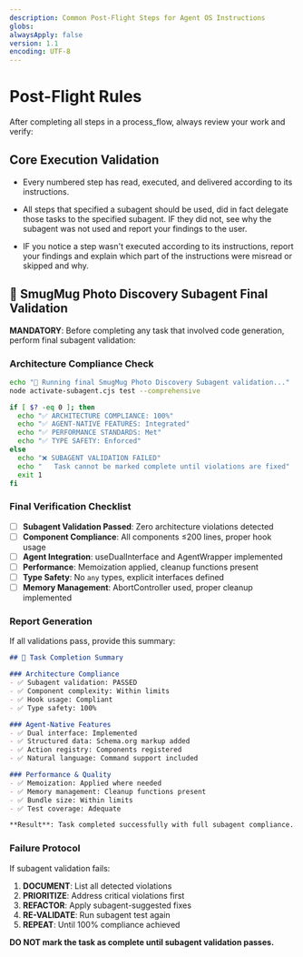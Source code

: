 ```yaml
---
description: Common Post-Flight Steps for Agent OS Instructions
globs:
alwaysApply: false
version: 1.1
encoding: UTF-8
---
```


# Post-Flight Rules

After completing all steps in a process_flow, always review your work and verify:

## Core Execution Validation

- Every numbered step has read, executed, and delivered according to its instructions.

- All steps that specified a subagent should be used, did in fact delegate those tasks to the specified subagent.  IF they did not, see why the subagent was not used and report your findings to the user.

- IF you notice a step wasn't executed according to its instructions, report your findings and explain which part of the instructions were misread or skipped and why.

## 🤖 SmugMug Photo Discovery Subagent Final Validation

**MANDATORY**: Before completing any task that involved code generation, perform final subagent validation:

### **Architecture Compliance Check**
```bash
echo "🤖 Running final SmugMug Photo Discovery Subagent validation..."
node activate-subagent.cjs test --comprehensive

if [ $? -eq 0 ]; then
  echo "✅ ARCHITECTURE COMPLIANCE: 100%"
  echo "✅ AGENT-NATIVE FEATURES: Integrated"
  echo "✅ PERFORMANCE STANDARDS: Met"
  echo "✅ TYPE SAFETY: Enforced"
else
  echo "❌ SUBAGENT VALIDATION FAILED"
  echo "   Task cannot be marked complete until violations are fixed"
  exit 1
fi
```

### **Final Verification Checklist**
- [ ] **Subagent Validation Passed**: Zero architecture violations detected
- [ ] **Component Compliance**: All components ≤200 lines, proper hook usage
- [ ] **Agent Integration**: useDualInterface and AgentWrapper implemented
- [ ] **Performance**: Memoization applied, cleanup functions present
- [ ] **Type Safety**: No `any` types, explicit interfaces defined
- [ ] **Memory Management**: AbortController used, proper cleanup implemented

### **Report Generation**
If all validations pass, provide this summary:

```markdown
## 🎯 Task Completion Summary

### Architecture Compliance
- ✅ Subagent validation: PASSED
- ✅ Component complexity: Within limits
- ✅ Hook usage: Compliant
- ✅ Type safety: 100%

### Agent-Native Features  
- ✅ Dual interface: Implemented
- ✅ Structured data: Schema.org markup added
- ✅ Action registry: Components registered
- ✅ Natural language: Command support included

### Performance & Quality
- ✅ Memoization: Applied where needed
- ✅ Memory management: Cleanup functions present
- ✅ Bundle size: Within limits
- ✅ Test coverage: Adequate

**Result**: Task completed successfully with full subagent compliance.
```

### **Failure Protocol**
If subagent validation fails:

1. **DOCUMENT**: List all detected violations
2. **PRIORITIZE**: Address critical violations first  
3. **REFACTOR**: Apply subagent-suggested fixes
4. **RE-VALIDATE**: Run subagent test again
5. **REPEAT**: Until 100% compliance achieved

**DO NOT mark the task as complete until subagent validation passes.**
